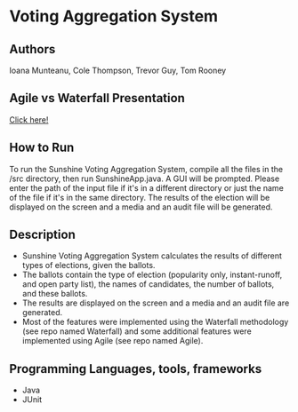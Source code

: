 # Voting Aggregation System

## Authors
Ioana Munteanu, Cole Thompson, Trevor Guy, Tom Rooney

## Agile vs Waterfall Presentation
[Click here!](https://www.youtube.com/watch?v=XZn5SEVeZ2E)

## How to Run
To run the Sunshine Voting Aggregation System, compile all the files in the /src directory, then run SunshineApp.java. A GUI will be prompted. Please enter the path of the input file if it's in a different directory or just the name of the file if it's in the same directory. The results of the election will be displayed on the screen and a media and an audit file will be generated.

## Description
 - Sunshine Voting Aggregation System calculates the results of different types of elections, given the ballots.
 - The ballots contain the type of election (popularity only, instant-runoff, and open party list), the names of candidates, the number of ballots, and these ballots.
 - The results are displayed on the screen and a media and an audit file are generated.
 - Most of the features were implemented using the Waterfall methodology (see repo named Waterfall) and some additional features were implemented using Agile (see repo named Agile).

## Programming Languages, tools, frameworks
- Java
- JUnit
